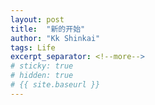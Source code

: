 ```yaml
---
layout: post
title:  "新的开始"
author: "Kk Shinkai"
tags: Life
excerpt_separator: <!--more-->
# sticky: true
# hidden: true
# {{ site.baseurl }}
---
```



